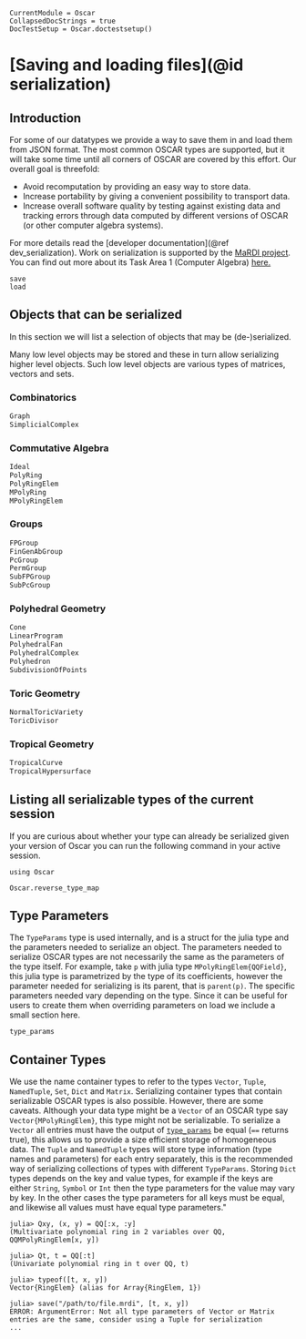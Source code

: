 ```@meta
CurrentModule = Oscar
CollapsedDocStrings = true
DocTestSetup = Oscar.doctestsetup()
```

# [Saving and loading files](@id serialization)

## Introduction

For some of our datatypes we provide a way to save them in and load them from
JSON format.  The most common OSCAR types are supported, but it will take some time until all
corners of OSCAR are covered by this effort. Our overall goal is threefold:
  - Avoid recomputation by providing an easy way to store data.
  - Increase portability by giving a convenient possibility to transport data.
  - Increase overall software quality by testing against existing data and
    tracking errors through data computed by different versions of OSCAR (or other computer algebra systems).

For more details read the [developer documentation](@ref dev_serialization).
Work on serialization is supported by the [MaRDI project](https://www.mardi4nfdi.de/about/mission). You can find out more about its Task Area 1 (Computer Algebra) [here.](https://portal.mardi4nfdi.de/wiki/Portal/TA1)

```@docs
save
load
```

## Objects that can be serialized

In this section we will list a selection of objects that may be (de-)serialized. 

Many low level objects may be stored and these in turn allow serializing higher
level objects. Such low level objects are various types of matrices, vectors
and sets.

### Combinatorics
```julia
Graph
SimplicialComplex
```

### Commutative Algebra
```julia
Ideal
PolyRing
PolyRingElem
MPolyRing
MPolyRingElem
```

### Groups
```julia
FPGroup
FinGenAbGroup
PcGroup
PermGroup
SubFPGroup
SubPcGroup
```

### Polyhedral Geometry
```julia
Cone
LinearProgram
PolyhedralFan
PolyhedralComplex
Polyhedron
SubdivisionOfPoints
```

### Toric Geometry
```julia
NormalToricVariety
ToricDivisor
```

### Tropical Geometry
```julia
TropicalCurve
TropicalHypersurface
```


## Listing all serializable types of the current session

If you are curious about whether your type can already be serialized given your version of Oscar
you can run the following command in your active session.

```@setup oscar
using Oscar
```

```@repl oscar
Oscar.reverse_type_map
```


## Type Parameters

The `TypeParams` type is used internally, and is a struct for the julia type and the parameters needed to serialize an object. 
The parameters needed to serialize OSCAR types are not necessarily the same as the parameters of the type itself.
For example, take `p` with julia type `MPolyRingElem{QQField}`, this julia type is parametrized by the type of its coefficients, however
the parameter needed for serializing is its parent, that is `parent(p)`. The specific parameters needed vary depending on the type.
Since it can be useful for users to create them when overriding parameters on load we include a small section here.

```@docs
type_params
```

## Container Types
We use the name container types to refer to the types `Vector`, `Tuple`, `NamedTuple`, `Set`, `Dict` and `Matrix`. 
Serializing container types that contain serializable OSCAR types is also possible.
However, there are some caveats. Although your data type might be a `Vector` of an OSCAR type say `Vector{MPolyRingElem}`, this type might not be serializable.
To serialize a `Vector` all entries must have the output of [`type_params`](@ref) be equal (`==` returns true), this allows us to provide a size efficient storage of homogeneous data. The `Tuple` and `NamedTuple` types will store type information (type names and parameters) for each entry separately, this is the recommended way of serializing collections of types
with different `TypeParams`. 
Storing `Dict` types depends on the key and value types, for example if the keys are either `String`, `Symbol` or `Int` then the type parameters for the value may vary by key. 
In the other cases the type parameters for all keys must be equal, and likewise all values must have equal type parameters."

```
julia> Qxy, (x, y) = QQ[:x, :y]
(Multivariate polynomial ring in 2 variables over QQ, QQMPolyRingElem[x, y])

julia> Qt, t = QQ[:t]
(Univariate polynomial ring in t over QQ, t)

julia> typeof([t, x, y])
Vector{RingElem} (alias for Array{RingElem, 1})

julia> save("/path/to/file.mrdi", [t, x, y])
ERROR: ArgumentError: Not all type parameters of Vector or Matrix entries are the same, consider using a Tuple for serialization
...
```
